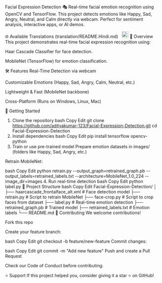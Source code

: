 Facial Expression Detection 🎭
Real-time facial emotion recognition using OpenCV and TensorFlow. This project detects emotions like Happy, Sad, Angry, Neutral, and Calm directly via webcam. Perfect for sentiment analysis, interactive apps, or AI demos.

🌐 Available Translations
(translation/README.Hindi.md)</kbd> &nbsp; <kbd>[<img title="日本語" alt="Japanese" src="https://cdn.statically.io/gh/hjnilsson/country-flags/master/svg/jp.svg" width="22">](translation/README.Japanese.md)</kbd> </div>
📖 Overview
This project demonstrates real-time facial expression recognition using:

Haar Cascade Classifier for face detection.

MobileNet (TensorFlow) for emotion classification.

🛠 Features
Real-Time Detection via webcam

Customizable Emotions (Happy, Sad, Angry, Calm, Neutral, etc.)

Lightweight & Fast (MobileNet backbone)

Cross-Platform (Runs on Windows, Linux, Mac)

🚀 Getting Started
1. Clone the repository
bash
Copy
Edit
git clone https://github.com/adityakumar-123/Facial-Expression-Detection.git
cd Facial-Expression-Detection
2. Install dependencies
bash
Copy
Edit
pip install tensorflow opencv-python
3. Train or use pre-trained model
Prepare emotion datasets in images/ (folders like Happy, Sad, Angry, etc.)

Retrain MobileNet:

bash
Copy
Edit
python retrain.py --output_graph=retrained_graph.pb --output_labels=retrained_labels.txt --architecture=MobileNet_1.0_224 --image_dir=images
4. Run real-time detection
bash
Copy
Edit
python label.py
📂 Project Structure
bash
Copy
Edit
Facial-Expression-Detection/
│
├── haarcascade_frontalface_alt.xml   # Face detection model
├── retrain.py                         # Script to retrain MobileNet
├── face-crop.py                       # Script to crop faces from dataset
├── label.py                           # Real-time emotion detection
├── retrained_graph.pb                 # Trained model
├── retrained_labels.txt               # Emotion labels
└── README.md
🤝 Contributing
We welcome contributions!

Fork this repo

Create your feature branch:

bash
Copy
Edit
git checkout -b feature/new-feature
Commit changes:

bash
Copy
Edit
git commit -m "Add new feature"
Push and create a Pull Request

Check our Code of Conduct before contributing.

⭐ Support
If this project helped you, consider giving it a star ⭐ on GitHub!
